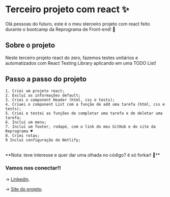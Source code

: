 # Terceiro projeto com react ✨

Olá pessoas do futuro, este é o meu sterceiro projeto com react feito durante o bootcamp da Reprograma de Front-end! 💜

## Sobre o projeto

Neste terceiro projeto react do zero, fazemos testes unitários e automatizados com React Testing Library aplicando em uma TODO List!

## Passo a passo do projeto 

    1. Criei um projeto react;
    2. Excluí as informações default;
    3. Criei o component Header (html, css e tests);
    4. Criaei o component List com a função de add uma tarefa (html, css e tests);
    5. Criei e testei as funções de completar uma tarefa e de deletar uma tarefa;
    6. Incluí um menu;
    7. Incluí um footer, rodapé, com o link do meu GitHub e do site da Reprograma ♥
    8. Criei rotas;
    9 Incluí configuração do Netlify;

<br>
**Nota: teve interesse e quer dar uma olhada no código? é só forkar! 💜**

### Vamos nos conectar!!

→ [Linkedin](https://www.linkedin.com/in/gisele-dos-santos-5b0617203/).

→ [Site do projeto](https://to-do-list-com-react.netlify.app/).